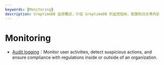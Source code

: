 ```yaml
---
keywords: [Monitoring]
description: GreptimeDB 监控概述，介绍 GreptimeDB 的监控指标、配置和日志等内容。
---
```


# Monitoring

- [Audit logging](audit-log.md)：Monitor user activities, detect suspicious actions, and ensure compliance with regulations inside or outside of an organization.


